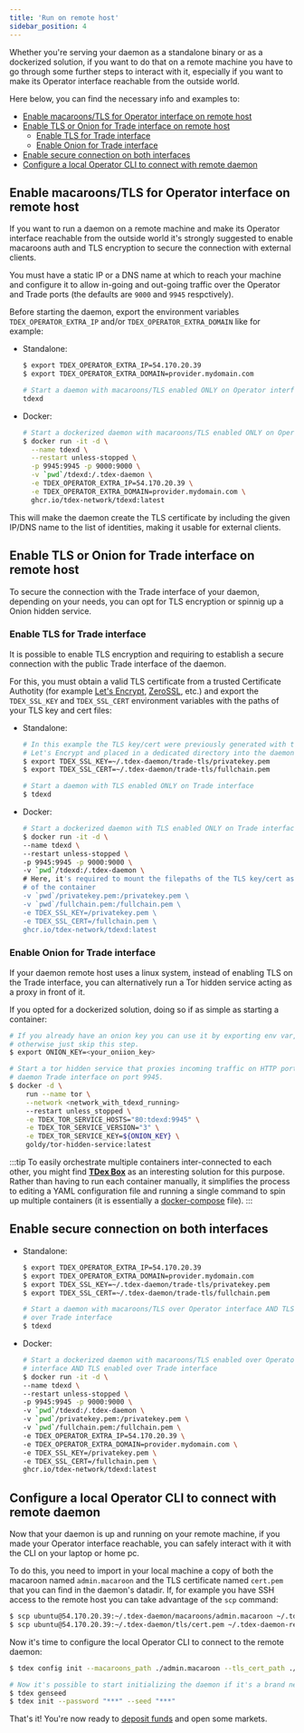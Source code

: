 ```yaml
---
title: 'Run on remote host'
sidebar_position: 4
---
```


Whether you're serving your daemon as a standalone binary or as a dockerized solution, if you want to do that on a remote machine you have to go through some further steps to interact with it, especially if you want to make its Operator interface reachable from the outside world.

Here below, you can find the necessary info and examples to:

- [Enable macaroons/TLS for Operator interface on remote host](#enable-macaroonstls-for-operator-interface-on-remote-host)
- [Enable TLS or Onion for Trade interface on remote host](#enable-tls-or-onion-for-trade-interface-on-remote-host)
  - [Enable TLS for Trade interface](#enable-tls-for-trade-interface)
  - [Enable Onion for Trade interface](#enable-onion-for-trade-interface)
- [Enable secure connection on both interfaces](#enable-secure-connection-on-both-interfaces)
- [Configure a local Operator CLI to connect with remote daemon](#configure-a-local-operator-cli-to-connect-with-remote-daemon)

## Enable macaroons/TLS for Operator interface on remote host

If you want to run a daemon on a remote machine and make its Operator interface reachable from the outside world it's strongly suggested to enable macaroons auth and TLS encryption to secure the connection with external clients. 

You must have a static IP or a DNS name at which to reach your machine and configure it to allow in-going and out-going traffic over the Operator and Trade ports (the defaults are `9000` and `9945` respctively).

Before starting the daemon, export the environment variables `TDEX_OPERATOR_EXTRA_IP` and/or `TDEX_OPERATOR_EXTRA_DOMAIN` like for example:

- Standalone:
    ```sh
    $ export TDEX_OPERATOR_EXTRA_IP=54.170.20.39
    $ export TDEX_OPERATOR_EXTRA_DOMAIN=provider.mydomain.com

    # Start a daemon with macaroons/TLS enabled ONLY on Operator interface
    tdexd
    ```

- Docker:
  ```sh
  # Start a dockerized daemon with macaroons/TLS enabled ONLY on Operator interface
  $ docker run -it -d \
    --name tdexd \
    --restart unless-stopped \
    -p 9945:9945 -p 9000:9000 \
    -v `pwd`/tdexd:/.tdex-daemon \
    -e TDEX_OPERATOR_EXTRA_IP=54.170.20.39 \
    -e TDEX_OPERATOR_EXTRA_DOMAIN=provider.mydomain.com \
    ghcr.io/tdex-network/tdexd:latest
  ```

This will make the daemon create the TLS certificate by including the given IP/DNS name to the list of identities, making it usable for external clients.

## Enable TLS or Onion for Trade interface on remote host

To secure the connection with the Trade interface of your daemon, depending on your needs, you can opt for TLS encryption or spinnig up a Onion hidden service.

### Enable TLS for Trade interface

It is possible to enable TLS encryption and requiring to establish a secure connection with the public Trade interface of the daemon.

For this, you must obtain a valid TLS certificate from a trusted Certificate Authotity (for example [Let's Encrypt](https://letsencrypt.org/), [ZeroSSL](https://zerossl.com/), etc.) and export the `TDEX_SSL_KEY` and `TDEX_SSL_CERT` environment variables with the paths of your TLS key and cert files:

- Standalone:
    ```sh
    # In this example the TLS key/cert were previously generated with the help of
    # Let's Encrypt and placed in a dedicated directory into the daemon datadir
    $ export TDEX_SSL_KEY=~/.tdex-daemon/trade-tls/privatekey.pem
    $ export TDEX_SSL_CERT=~/.tdex-daemon/trade-tls/fullchain.pem

    # Start a daemon with TLS enabled ONLY on Trade interface
    $ tdexd
    ```
- Docker:
    ```sh
    # Start a dockerized daemon with TLS enabled ONLY on Trade interface
    $ docker run -it -d \
    --name tdexd \
    --restart unless-stopped \
    -p 9945:9945 -p 9000:9000 \
    -v `pwd`/tdexd:/.tdex-daemon \
    # Here, it's required to mount the filepaths of the TLS key/cert as volumes
    # of the container
    -v `pwd`/privatekey.pem:/privatekey.pem \
    -v `pwd`/fullchain.pem:/fullchain.pem \
    -e TDEX_SSL_KEY=/privatekey.pem \
    -e TDEX_SSL_CERT=/fullchain.pem \
    ghcr.io/tdex-network/tdexd:latest
    ```

### Enable Onion for Trade interface

If your daemon remote host uses a linux system, instead of enabling TLS on the Trade interface, you can alternatively run a Tor hidden service acting as a proxy in front of it.

If you opted for a dockerized solution, doing so if as simple as starting a container:

```sh
# If you already have an onion key you can use it by exporting env var,
# otherwise just skip this step.
$ export ONION_KEY=<your_oniion_key>

# Start a tor hidden service that proxies incoming traffic on HTTP port to
# daemon Trade interface on port 9945.
$ docker -d \
    run --name tor \
    --network <network_with_tdexd_running>
    --restart unless_stopped \
    -e TDEX_TOR_SERVICE_HOSTS="80:tdexd:9945" \
    -e TDEX_TOR_SERVICE_VERSION="3" \
    -e TDEX_TOR_SERVICE_KEY=${ONION_KEY} \
    goldy/tor-hidden-service:latest
```
:::tip
To easily orchestrate multiple containers inter-connected to each other, you might find **[TDex Box](https://github.com/tdex-network/tdex-box)** as an interesting solution for this purpose. Rather than having to run each container manually, it simplifies the process to editing a YAML configuration file and running a single command to spin up multiple containers (it is essentially a [docker-compose](https://docs.docker.com/compose/) file).
:::

## Enable secure connection on both interfaces

- Standalone:
    ```sh
    $ export TDEX_OPERATOR_EXTRA_IP=54.170.20.39
    $ export TDEX_OPERATOR_EXTRA_DOMAIN=provider.mydomain.com
    $ export TDEX_SSL_KEY=~/.tdex-daemon/trade-tls/privatekey.pem
    $ export TDEX_SSL_CERT=~/.tdex-daemon/trade-tls/fullchain.pem

    # Start a daemon with macaroons/TLS over Operator interface AND TLS enabled 
    # over Trade interface
    $ tdexd
    ```
- Docker:
    ```sh
    # Start a dockerized daemon with macaroons/TLS enabled over Operator
    # interface AND TLS enabled over Trade interface
    $ docker run -it -d \
    --name tdexd \
    --restart unless-stopped \
    -p 9945:9945 -p 9000:9000 \
    -v `pwd`/tdexd:/.tdex-daemon \
    -v `pwd`/privatekey.pem:/privatekey.pem \
    -v `pwd`/fullchain.pem:/fullchain.pem \
    -e TDEX_OPERATOR_EXTRA_IP=54.170.20.39 \
    -e TDEX_OPERATOR_EXTRA_DOMAIN=provider.mydomain.com \
    -e TDEX_SSL_KEY=/privatekey.pem \
    -e TDEX_SSL_CERT=/fullchain.pem \
    ghcr.io/tdex-network/tdexd:latest
    ```

## Configure a local Operator CLI to connect with remote daemon

Now that your daemon is up and running on your remote machine, if you made your Operator interface reachable, you can safely interact with it with the CLI on your laptop or home pc.

To do this, you need to import in your local machine a copy of both the macaroon named `admin.macaroon` and the TLS certificate named `cert.pem` that you can find in the daemon's datadir. If, for example you have SSH access to the remote host you can take advantage of the `scp` command:

```sh
$ scp ubuntu@54.170.20.39:~/.tdex-daemon/macaroons/admin.macaroon ~/.tdex-daemon-remote/admin.macaroon
$ scp ubuntu@54.170.20.39:~/.tdex-daemon/tls/cert.pem ~/.tdex-daemon-remote/cert.pem
```

Now it's time to configure the local Operator CLI to connect to the remote daemon:

```sh
$ tdex config init --macaroons_path ./admin.macaroon --tls_cert_path ./cert.pem --rpc_address provider.mydomain.com:9000

# Now it's possible to start initializing the daemon if it's a brand new one..
$ tdex genseed
$ tdex init --password "***" --seed "***"
```

That's it! You're now ready to [deposit funds](../deposit_funds.md) and open some markets.